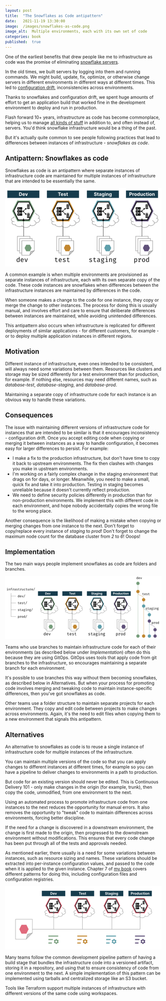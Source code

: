 ```yaml
---
layout: post
title:  "The Snowflakes as Code antipattern"
date:   2021-11-19 13:30:00
image:  /images/snowflakes-as-code.png
image_alt:  Multiple environments, each with its own set of code
categories: book
published:  true
---
```


One of the earliest benefits that drew people like me to infrastructure as code was the promise of eliminating [snowflake servers](https://martinfowler.com/bliki/SnowflakeServer.html).

In the old times, we built servers by logging into them and running commands. We might build, update, fix, optimize, or otherwise change servers in different environments in different ways at different times. This led to [configuration drift](http://kief.com/configuration-drift.html), inconsistencies across environments.

Thanks to snowflakes and configuration drift, we spent huge amounts of effort to get an application build that worked fine in the development environment to deploy and run in production.

Flash forward 10+ years, infrastructure as code has become commonplace, helping us to manage [all kinds of stuff](https://infrastructure-as-code.com/book/2018/03/28/defining-stacks.html) in addition to, and often instead of, servers. You'd think snowflake infrastructure would be a thing of the past.

But it's actually quite common to see people following practices that lead to differences between instances of infrastructure - _snowflakes as code_.


## Antipattern: Snowflakes as code

Snowflakes as code is an antipattern where separate instances of infrastructure code are maintained for multiple instances of infrastructure that are intended to be essentially the same.


![Multiple environment infrastructure instances, each with its own set of code](/images/snowflakes-as-code.png)


A common example is when multiple environments are provisioned as separate instances of infrastructure, each with its own separate copy of the code. These code instances are snowflakes when differences between the infrastructure instances are maintained by differences in the code. 

When someone makes a change to the code for one instance, they copy or merge the change to other instances. The process for doing this is usually manual, and involves effort and care to ensure that deliberate differences between instances are maintained, while avoiding unintended differences.

This antipattern also occurs when infrastructure is replicated for different deployments of similar applications - for different customers, for example - or to deploy multiple application instances in different regions.


## Motivation

Different instance of infrastructure, even ones intended to be consistent, will always need some variations between them. Resources like clusters and storage may be sized differently for a test environment than for production, for example. If nothing else, resources may need different names, such as _database-test_, _database-staging_, and _database-prod_.

Maintaining a separate copy of infrastructure code for each instance is an obvious way to handle these variations.


## Consequences

The issue with maintaining different versions of infrastructure code for instances that are intended to be similar is that it encourages inconsistency - configuration drift. Once you accept editing code when copying or merging it between instances as a way to handle configuration, it becomes easy for larger differences to persist. For example:

* I make a fix to the production infrastructure, but don't have time to copy it back to upstream environments. The fix then clashes with changes you make in upstream environments.
* I'm working on a fairly complex change in the staging environment that drags on for days, or longer. Meanwhile, you need to make a small, quick fix and take it into production. Testing in staging becomes unreliable because it doesn't currently reflect production.
* We need to define security policies differently in production than for non-production environments. We implement this with different code in each environment, and hope nobody accidentally copies the wrong file to the wrong place.

Another consequence is the likelihood of making a mistake when copying or merging changes from one instance to the next. Don't forget to copy/replace every instance of *staging* to *prod*! Don't forget to change the maximum node count for the database cluster from *2* to *6*! Ooops!


## Implementation

The two main ways people implement snowflakes as code are folders and branches.


![Environment folders and environment branches](/images/snowflakes-folders-branches.png)


Teams who use branches to maintain infrastructure code for each of their environments (as described below under *Implementation*) often do this because they are using GitOps. GitOps uses tools that apply code from git branches to the infrastructure, so encourages maintaining a separate branch for each environment.

It's possible to use branches this way without them becoming snowflakes, as described below in Alternatives. But when your process for promoting code involves merging and tweaking code to maintain instance-specific differences, then you've got snowflakes as code.

Other teams use a folder structure to maintain separate projects for each environment. They copy and edit code between projects to make changes across environments. Again, it's the need to edit files when copying them to a new environment that signals this antipattern.


## Alternatives

An alternative to snowflakes as code is to reuse a single instance of infrastructure code for multiple instances of the infrastructure.

You can maintain multiple versions of the code so that you can apply changes to different instances at different times, for example so you can have a pipeline to deliver changes to environments in a path to production.

But code for an existing version should never be edited. This is Continuous Delivery 101 - only make changes in the origin (for example, trunk), then copy the code, unmodified, from one environment to the next.

Using an automated process to promote infrastructure code from one instances to the next reduces the opportunity for manual errors. It also removes the opportunity to "tweak" code to maintain differences across environments, forcing better discipline.

If the need for a change is discovered in a downstream environment, the change is first made to the origin, then progressed to the downstream environment without modifications. This ensures that every code change has been put through all of the tests and approvals needed.

As mentioned earlier, there usually is a need for some variations between instances, such as resource sizing and names. These variations should be extracted into per-instance configuration values, and passed to the code when it is applied to the given instance. Chapter 7 of [my book](/book/) covers different patterns for doing this, including configuration files and configuration registries.


![Separating infrastructure code and per-instance configuration](/images/non-snowflake-configuration.png)


Many teams follow the common development pipeline pattern of having a build stage that bundles the infrastructure code into a versioned artifact, storing it in a repository, and using that to ensure consistency of code from one environment to the next. A simple implementation of this pattern can be implemented using tarballs and centralized storage like an S3 bucket.

Tools like Terraform support multiple instances of infrastructure with different versions of the same code using workspaces.

